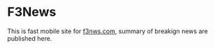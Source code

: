 # F3News
This is fast mobile site for [f3nws.com](http://www.f3nws.com), summary of breakign news are published here.
